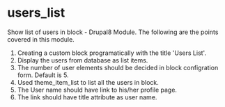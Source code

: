 # users_list
Show list of users in block - Drupal8 Module. The following are the points covered in this module. 

1. Creating a custom block programatically with the title 'Users List'.
2. Display the users from database as list items.
3. The number of user elements should be decided in block configration form. Default is 5.
4. Used theme_item_list to list all the users in block.
5. The User name should have link to his/her profile page.
6. The link should have title attribute as user name.
